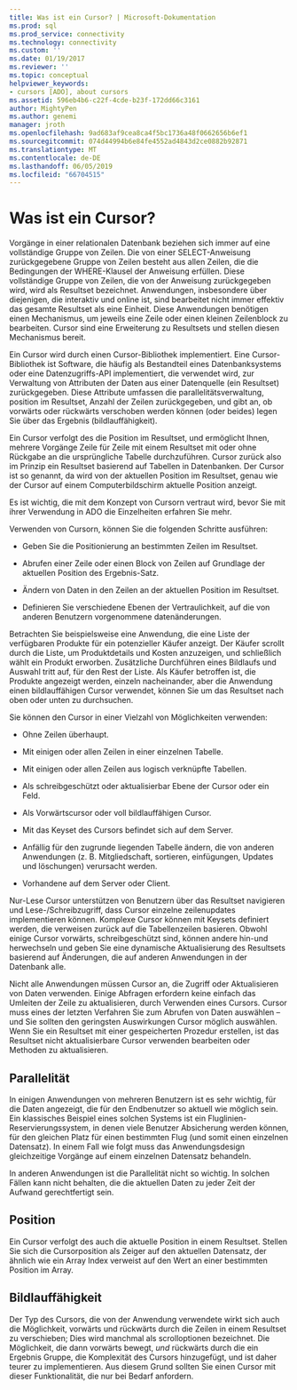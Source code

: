 ```yaml
---
title: Was ist ein Cursor? | Microsoft-Dokumentation
ms.prod: sql
ms.prod_service: connectivity
ms.technology: connectivity
ms.custom: ''
ms.date: 01/19/2017
ms.reviewer: ''
ms.topic: conceptual
helpviewer_keywords:
- cursors [ADO], about cursors
ms.assetid: 596eb4b6-c22f-4cde-b23f-172dd66c3161
author: MightyPen
ms.author: genemi
manager: jroth
ms.openlocfilehash: 9ad683af9cea8ca4f5bc1736a48f0662656b6ef1
ms.sourcegitcommit: 074d44994b6e84fe4552ad4843d2ce0882b92871
ms.translationtype: MT
ms.contentlocale: de-DE
ms.lasthandoff: 06/05/2019
ms.locfileid: "66704515"
---
```

# <a name="what-is-a-cursor"></a>Was ist ein Cursor?
Vorgänge in einer relationalen Datenbank beziehen sich immer auf eine vollständige Gruppe von Zeilen. Die von einer SELECT-Anweisung zurückgegebene Gruppe von Zeilen besteht aus allen Zeilen, die die Bedingungen der WHERE-Klausel der Anweisung erfüllen. Diese vollständige Gruppe von Zeilen, die von der Anweisung zurückgegeben wird, wird als Resultset bezeichnet. Anwendungen, insbesondere über diejenigen, die interaktiv und online ist, sind bearbeitet nicht immer effektiv das gesamte Resultset als eine Einheit. Diese Anwendungen benötigen einen Mechanismus, um jeweils eine Zeile oder einen kleinen Zeilenblock zu bearbeiten. Cursor sind eine Erweiterung zu Resultsets und stellen diesen Mechanismus bereit.  
  
 Ein Cursor wird durch einen Cursor-Bibliothek implementiert. Eine Cursor-Bibliothek ist Software, die häufig als Bestandteil eines Datenbanksystems oder eine Datenzugriffs-API implementiert, die verwendet wird, zur Verwaltung von Attributen der Daten aus einer Datenquelle (ein Resultset) zurückgegeben. Diese Attribute umfassen die parallelitätsverwaltung, position im Resultset, Anzahl der Zeilen zurückgegeben, und gibt an, ob vorwärts oder rückwärts verschoben werden können (oder beides) legen Sie über das Ergebnis (bildlauffähigkeit).  
  
 Ein Cursor verfolgt des die Position im Resultset, und ermöglicht Ihnen, mehrere Vorgänge Zeile für Zeile mit einem Resultset mit oder ohne Rückgabe an die ursprüngliche Tabelle durchzuführen. Cursor zurück also im Prinzip ein Resultset basierend auf Tabellen in Datenbanken. Der Cursor ist so genannt, da wird von der aktuellen Position im Resultset, genau wie der Cursor auf einem Computerbildschirm aktuelle Position anzeigt.  
  
 Es ist wichtig, die mit dem Konzept von Cursorn vertraut wird, bevor Sie mit ihrer Verwendung in ADO die Einzelheiten erfahren Sie mehr.  
  
 Verwenden von Cursorn, können Sie die folgenden Schritte ausführen:  
  
-   Geben Sie die Positionierung an bestimmten Zeilen im Resultset.  
  
-   Abrufen einer Zeile oder einen Block von Zeilen auf Grundlage der aktuellen Position des Ergebnis-Satz.  
  
-   Ändern von Daten in den Zeilen an der aktuellen Position im Resultset.  
  
-   Definieren Sie verschiedene Ebenen der Vertraulichkeit, auf die von anderen Benutzern vorgenommene datenänderungen.  
  
 Betrachten Sie beispielsweise eine Anwendung, die eine Liste der verfügbaren Produkte für ein potenzieller Käufer anzeigt. Der Käufer scrollt durch die Liste, um Produktdetails und Kosten anzuzeigen, und schließlich wählt ein Produkt erworben. Zusätzliche Durchführen eines Bildlaufs und Auswahl tritt auf, für den Rest der Liste. Als Käufer betroffen ist, die Produkte angezeigt werden, einzeln nacheinander, aber die Anwendung einen bildlauffähigen Cursor verwendet, können Sie um das Resultset nach oben oder unten zu durchsuchen.  
  
 Sie können den Cursor in einer Vielzahl von Möglichkeiten verwenden:  
  
-   Ohne Zeilen überhaupt.  
  
-   Mit einigen oder allen Zeilen in einer einzelnen Tabelle.  
  
-   Mit einigen oder allen Zeilen aus logisch verknüpfte Tabellen.  
  
-   Als schreibgeschützt oder aktualisierbar Ebene der Cursor oder ein Feld.  
  
-   Als Vorwärtscursor oder voll bildlauffähigen Cursor.  
  
-   Mit das Keyset des Cursors befindet sich auf dem Server.  
  
-   Anfällig für den zugrunde liegenden Tabelle ändern, die von anderen Anwendungen (z. B. Mitgliedschaft, sortieren, einfügungen, Updates und löschungen) verursacht werden.  
  
-   Vorhandene auf dem Server oder Client.  
  
 Nur-Lese Cursor unterstützen von Benutzern über das Resultset navigieren und Lese-/Schreibzugriff, dass Cursor einzelne zeilenupdates implementieren können. Komplexe Cursor können mit Keysets definiert werden, die verweisen zurück auf die Tabellenzeilen basieren. Obwohl einige Cursor vorwärts, schreibgeschützt sind, können andere hin-und herwechseln und geben Sie eine dynamische Aktualisierung des Resultsets basierend auf Änderungen, die auf anderen Anwendungen in der Datenbank alle.  
  
 Nicht alle Anwendungen müssen Cursor an, die Zugriff oder Aktualisieren von Daten verwenden. Einige Abfragen erfordern keine einfach das Umleiten der Zeile zu aktualisieren, durch Verwenden eines Cursors. Cursor muss eines der letzten Verfahren Sie zum Abrufen von Daten auswählen – und Sie sollten den geringsten Auswirkungen Cursor möglich auswählen. Wenn Sie ein Resultset mit einer gespeicherten Prozedur erstellen, ist das Resultset nicht aktualisierbare Cursor verwenden bearbeiten oder Methoden zu aktualisieren.  
  
## <a name="concurrency"></a>Parallelität  
 In einigen Anwendungen von mehreren Benutzern ist es sehr wichtig, für die Daten angezeigt, die für den Endbenutzer so aktuell wie möglich sein. Ein klassisches Beispiel eines solchen Systems ist ein Fluglinien-Reservierungssystem, in denen viele Benutzer Absicherung werden können, für den gleichen Platz für einen bestimmten Flug (und somit einen einzelnen Datensatz). In einem Fall wie folgt muss das Anwendungsdesign gleichzeitige Vorgänge auf einem einzelnen Datensatz behandeln.  
  
 In anderen Anwendungen ist die Parallelität nicht so wichtig. In solchen Fällen kann nicht behalten, die die aktuellen Daten zu jeder Zeit der Aufwand gerechtfertigt sein.  
  
## <a name="position"></a>Position  
 Ein Cursor verfolgt des auch die aktuelle Position in einem Resultset. Stellen Sie sich die Cursorposition als Zeiger auf den aktuellen Datensatz, der ähnlich wie ein Array Index verweist auf den Wert an einer bestimmten Position im Array.  
  
## <a name="scrollability"></a>Bildlauffähigkeit  
 Der Typ des Cursors, die von der Anwendung verwendete wirkt sich auch die Möglichkeit, vorwärts und rückwärts durch die Zeilen in einem Resultset zu verschieben; Dies wird manchmal als scrolloptionen bezeichnet. Die Möglichkeit, die dann vorwärts bewegt, *und* rückwärts durch die ein Ergebnis Gruppe, die Komplexität des Cursors hinzugefügt, und ist daher teurer zu implementieren. Aus diesem Grund sollten Sie einen Cursor mit dieser Funktionalität, die nur bei Bedarf anfordern.
